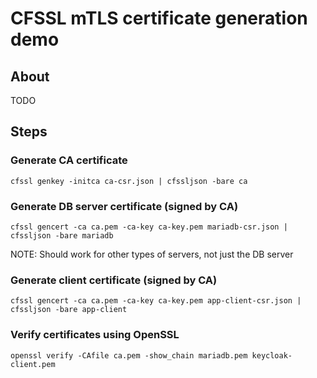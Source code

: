 # CFSSL mTLS certificate generation demo

## About

TODO

## Steps

### Generate CA certificate

```
cfssl genkey -initca ca-csr.json | cfssljson -bare ca
```

### Generate DB server certificate (signed by CA)

```
cfssl gencert -ca ca.pem -ca-key ca-key.pem mariadb-csr.json | cfssljson -bare mariadb
```

NOTE: Should work for other types of servers, not just the DB server

### Generate client certificate (signed by CA)

```
cfssl gencert -ca ca.pem -ca-key ca-key.pem app-client-csr.json | cfssljson -bare app-client
```

### Verify certificates using OpenSSL

```
openssl verify -CAfile ca.pem -show_chain mariadb.pem keycloak-client.pem
```

